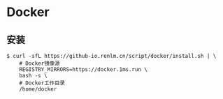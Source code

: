 # Docker

## 安装
	$ curl -sfL https://github-io.renlm.cn/script/docker/install.sh | \
        # Docker镜像源
        REGISTRY_MIRRORS=https://docker.1ms.run \
        bash -s \
        # Docker工作目录
        /home/docker